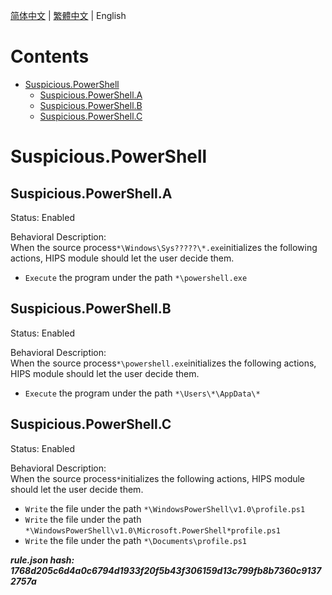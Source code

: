 


  
[简体中文](README.md) | [繁體中文](README_zh_tw.md) | English  
  

Contents
========

* [Suspicious.PowerShell](#suspiciouspowershell)
	* [Suspicious.PowerShell.A](#suspiciouspowershella)
	* [Suspicious.PowerShell.B](#suspiciouspowershellb)
	* [Suspicious.PowerShell.C](#suspiciouspowershellc)

# Suspicious.PowerShell

## Suspicious.PowerShell.A
  
Status: Enabled

Behavioral Description:   
When the source process`*\Windows\Sys?????\*.exe`initializes the following actions, HIPS module should let the user decide them.
- `Execute` the program under the path `*\powershell.exe`

## Suspicious.PowerShell.B
  
Status: Enabled

Behavioral Description:   
When the source process`*\powershell.exe`initializes the following actions, HIPS module should let the user decide them.
- `Execute` the program under the path `*\Users\*\AppData\*`

## Suspicious.PowerShell.C
  
Status: Enabled

Behavioral Description:   
When the source process`*`initializes the following actions, HIPS module should let the user decide them.
- `Write` the file under the path `*\WindowsPowerShell\v1.0\profile.ps1`
- `Write` the file under the path `*\WindowsPowerShell\v1.0\Microsoft.PowerShell*profile.ps1`
- `Write` the file under the path `*\Documents\profile.ps1`
  
***rule.json hash: 1768d205c6d4a0c6794d1933f20f5b43f306159d13c799fb8b7360c91372757a***